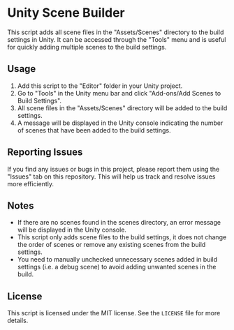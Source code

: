 # Unity Scene Builder

This script adds all scene files in the "Assets/Scenes" directory to the build settings in Unity. It can be accessed through the "Tools" menu and is useful for quickly adding multiple scenes to the build settings.

## Usage

1. Add this script to the "Editor" folder in your Unity project.
2. Go to "Tools" in the Unity menu bar and click "Add-ons/Add Scenes to Build Settings".
3. All scene files in the "Assets/Scenes" directory will be added to the build settings.
4. A message will be displayed in the Unity console indicating the number of scenes that have been added to the build settings.

## Reporting Issues
If you find any issues or bugs in this project, please report them using the "Issues" tab on this repository. This will help us track and resolve issues more efficiently.

## Notes

- If there are no scenes found in the scenes directory, an error message will be displayed in the Unity console.
- This script only adds scene files to the build settings, it does not change the order of scenes or remove any existing scenes from the build settings.
- You need to manually unchecked unnecessary scenes added in build settings (i.e. a debug scene) to avoid adding unwanted scenes in the build.

## License

This script is licensed under the MIT license. See the `LICENSE` file for more details.
